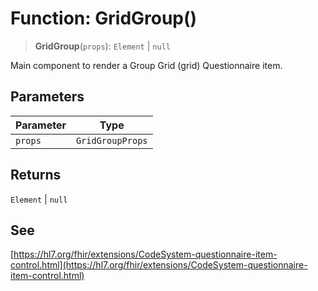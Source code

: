 # Function: GridGroup()

> **GridGroup**(`props`): `Element` \| `null`

Main component to render a Group Grid (grid) Questionnaire item.

## Parameters

| Parameter | Type |
| ------ | ------ |
| `props` | `GridGroupProps` |

## Returns

`Element` \| `null`

## See

[https://hl7.org/fhir/extensions/CodeSystem-questionnaire-item-control.html](https://hl7.org/fhir/extensions/CodeSystem-questionnaire-item-control.html)
